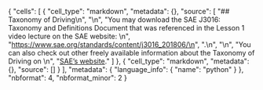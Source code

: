 {
 "cells": [
  {
   "cell_type": "markdown",
   "metadata": {},
   "source": [
    "## Taxonomy of Driving\n",
    "\n",
    "You may download the SAE J3016: Taxonomy and Definitions Document that was referenced in the Lesson 1 video lecture on the SAE website: \n",
    "https://www.sae.org/standards/content/j3016_201806/\n",
    ".\n",
    "\n",
    "You can also check out other freely available information about the Taxonomy of Driving on \n",
    "[SAE’s website](https://www.sae.org/)."
   ]
  },
  {
   "cell_type": "markdown",
   "metadata": {},
   "source": []
  }
 ],
 "metadata": {
  "language_info": {
   "name": "python"
  }
 },
 "nbformat": 4,
 "nbformat_minor": 2
}
